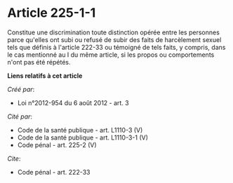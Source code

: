 # Article 225-1-1

Constitue une discrimination toute distinction opérée entre les personnes parce qu'elles ont subi ou refusé de subir des
faits de harcèlement sexuel tels que définis à l'article 222-33 ou témoigné de tels faits, y compris, dans le cas mentionné
au I du même article, si les propos ou comportements n'ont pas été répétés.

**Liens relatifs à cet article**

_Créé par_:

  - Loi n°2012-954 du 6 août 2012 - art. 3

_Cité par_:

  - Code de la santé publique - art. L1110-3 (V)
  - Code de la santé publique - art. L1110-3-1 (V)
  - Code pénal - art. 225-2 (V)

_Cite_:

  - Code pénal - art. 222-33
